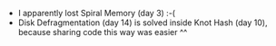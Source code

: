 * I apparently lost Spiral Memory (day 3) :-(
* Disk Defragmentation (day 14) is solved inside Knot Hash (day 10), because
  sharing code this way was easier ^^
